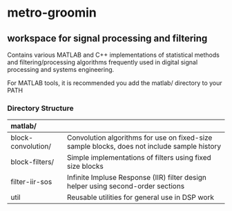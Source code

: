 # metro-groomin
## workspace for signal processing and filtering

Contains various MATLAB and C++ implementations of statistical methods and filtering/processing algorithms frequently used in digital signal processing and systems engineering.

For MATLAB tools, it is recommended you add the matlab/ directory to your PATH

### Directory Structure
| matlab/                |                                                                                             |
|:---------------------- |:--------------------------------------------------------------------------------------------| 
| block-convolution/     | Convolution algorithms for use on fixed-size sample blocks, does not include sample history |
| block-filters/         | Simple implementations of filters using fixed size blocks                                   |
| filter-iir-sos         | Infinite Impluse Response (IIR) filter design helper using second-order sections            |
| util                   | Reusable utilities for general use in DSP work                                              |
